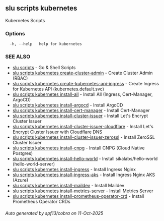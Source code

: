 ## slu scripts kubernetes

Kubernetes Scripts

### Options

```
  -h, --help   help for kubernetes
```

### SEE ALSO

* [slu scripts](slu_scripts.md)	 - Go & Shell Scripts
* [slu scripts kubernetes create-cluster-admin](slu_scripts_kubernetes_create-cluster-admin.md)	 - Create Cluster Admin (RBAC)
* [slu scripts kubernetes create-kubernetes-api-ingress](slu_scripts_kubernetes_create-kubernetes-api-ingress.md)	 - Create Ingress for Kubernetes API (kubernetes.default.svc)
* [slu scripts kubernetes install-all](slu_scripts_kubernetes_install-all.md)	 - Install All (Ingress, Cert-Manager, ArgoCD)
* [slu scripts kubernetes install-argocd](slu_scripts_kubernetes_install-argocd.md)	 - Install ArgoCD
* [slu scripts kubernetes install-cert-manager](slu_scripts_kubernetes_install-cert-manager.md)	 - Install Cert-Manager
* [slu scripts kubernetes install-cluster-issuer](slu_scripts_kubernetes_install-cluster-issuer.md)	 - Install Let's Encrypt Cluster Issuer
* [slu scripts kubernetes install-cluster-issuer-cloudflare](slu_scripts_kubernetes_install-cluster-issuer-cloudflare.md)	 - Install Let's Encrypt Cluster Issuer with Cloudflare DNS
* [slu scripts kubernetes install-cluster-issuer-zerossl](slu_scripts_kubernetes_install-cluster-issuer-zerossl.md)	 - Install ZeroSSL Cluster Issuer
* [slu scripts kubernetes install-cnpg](slu_scripts_kubernetes_install-cnpg.md)	 - Install CNPG (Cloud Native Postgres)
* [slu scripts kubernetes install-hello-world](slu_scripts_kubernetes_install-hello-world.md)	 - Install sikalabs/hello-world (hello-world-server)
* [slu scripts kubernetes install-ingress](slu_scripts_kubernetes_install-ingress.md)	 - Install Ingress Nginx
* [slu scripts kubernetes install-ingress-aks](slu_scripts_kubernetes_install-ingress-aks.md)	 - Install Ingress Nginx AKS (Azure)
* [slu scripts kubernetes install-maildev](slu_scripts_kubernetes_install-maildev.md)	 - Install Maildev
* [slu scripts kubernetes install-metrics-server](slu_scripts_kubernetes_install-metrics-server.md)	 - Install Metrics Server
* [slu scripts kubernetes install-prometheus-operator-crd](slu_scripts_kubernetes_install-prometheus-operator-crd.md)	 - Install Prometheus Operator CRDs

###### Auto generated by spf13/cobra on 11-Oct-2025
